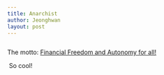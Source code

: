 ```yaml
---
title: Anarchist
author: Jeonghwan
layout: post
---
```


<a href="https://twitter.com/anarchists_nft?lang=en"><span class="image centered"><img src="{{ 'assets/images/anarchist_banner.jpg' | relative_url }}" alt="" /></span></a>

The motto: <a href="https://twitter.com/anarchists_nft?lang=en">Financial Freedom and Autonomy for all!</a>

<span class="image centered"><img src="assets/images/NFTs/Anarchist #190.jpeg" alt="" /></span>
So cool!